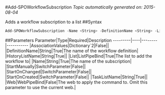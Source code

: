 #Add-SPOWorkflowSubscription
*Topic automatically generated on: 2015-08-04*

Adds a workflow subscription to a list
##Syntax
```powershell
Add-SPOWorkflowSubscription -Name <String> -DefinitionName <String> -List <ListPipeBind> [-StartManually [<SwitchParameter>]] [-StartOnCreated [<SwitchParameter>]] [-StartOnChanged [<SwitchParameter>]] -HistoryListName <String> -TaskListName <String> [-AssociationValues <Dictionary`2>] [-Web <WebPipeBind>]
```


##Parameters
Parameter|Type|Required|Description
---------|----|--------|-----------
|AssociationValues|Dictionary`2|False||
|DefinitionName|String|True|The name of the workflow definition|
|HistoryListName|String|True||
|List|ListPipeBind|True|The list to add the workflow to|
|Name|String|True|The name of the subscription|
|StartManually|SwitchParameter|False||
|StartOnChanged|SwitchParameter|False||
|StartOnCreated|SwitchParameter|False||
|TaskListName|String|True||
|Web|WebPipeBind|False|The web to apply the command to. Omit this parameter to use the current web.|
<!-- Ref: 8155A3EB9A0DDA956896C9EE033836B0 -->